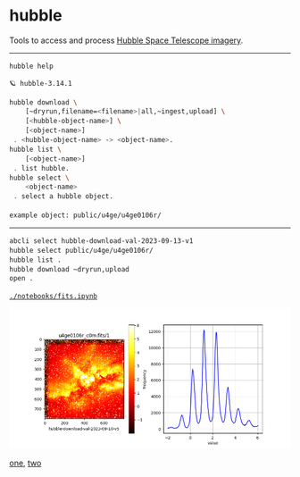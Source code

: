 # hubble

Tools to access and process [Hubble Space Telescope imagery](https://registry.opendata.aws/hst/). 

---

```bash
hubble help
```

```bash
🪐 hubble-3.14.1

hubble download \
	[~dryrun,filename=<filename>|all,~ingest,upload] \
	[<hubble-object-name>] \
	[<object-name>]
 . <hubble-object-name> -> <object-name>.
hubble list \
	[<object-name>]
 . list hubble.
hubble select \
	<object-name>
 . select a hubble object.

example object: public/u4ge/u4ge0106r/
```

---

```bash
abcli select hubble-download-val-2023-09-13-v1
hubble select public/u4ge/u4ge0106r/
hubble list .
hubble download ~dryrun,upload
open .
```

[`./notebooks/fits.ipynb`](./notebooks/fits.ipynb)

![image](./assets/u4ge0106r_c0m--analysis-1.png)

[one](https://arash-kamangir.medium.com/hubble-space-telescope-1-7857fe292698), [two](https://arash-kamangir.medium.com/hubble-space-telescope-ai-2-9282b801e25e)

